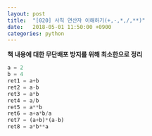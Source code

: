 ```yaml
---
layout: post
title:  "[020] 사칙 연산자 이해하기(+,-,*,/,**)"
date:   2018-05-01 11:50:00 +0900
categories: python
---
```

**책 내용에 대한 무단배포 방지를 위해 최소한으로 정리**

```python
a = 2
b = 4
ret1 = a+b
ret2 = a-b
ret3 = a*b
ret4 = a/b
ret5 = a**b
ret6 = a+a*b/a
ret7 = (a+b)*(a-b)
ret8 = a*b**a
```
